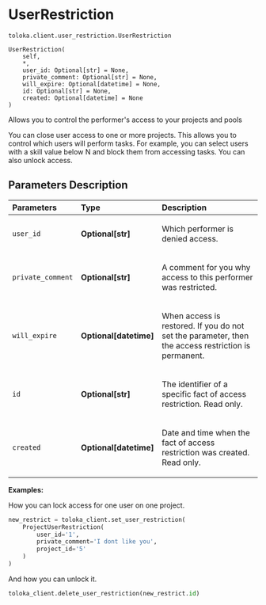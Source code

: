 # UserRestriction
`toloka.client.user_restriction.UserRestriction`

```
UserRestriction(
    self,
    *,
    user_id: Optional[str] = None,
    private_comment: Optional[str] = None,
    will_expire: Optional[datetime] = None,
    id: Optional[str] = None,
    created: Optional[datetime] = None
)
```

Allows you to control the performer's access to your projects and pools


You can close user access to one or more projects. This allows you to control which users will perform tasks.
For example, you can select users with a skill value below N and block them from accessing tasks.
You can also unlock access.

## Parameters Description

| Parameters | Type | Description |
| :----------| :----| :-----------|
`user_id`|**Optional\[str\]**|<p>Which performer is denied access.</p>
`private_comment`|**Optional\[str\]**|<p>A comment for you why access to this performer was restricted.</p>
`will_expire`|**Optional\[datetime\]**|<p>When access is restored. If you do not set the parameter, then the access restriction is permanent.</p>
`id`|**Optional\[str\]**|<p>The identifier of a specific fact of access restriction. Read only.</p>
`created`|**Optional\[datetime\]**|<p>Date and time when the fact of access restriction was created. Read only.</p>

**Examples:**

How you can lock access for one user on one project.

```python
new_restrict = toloka_client.set_user_restriction(
    ProjectUserRestriction(
        user_id='1',
        private_comment='I dont like you',
        project_id='5'
    )
)
```

And how you can unlock it.

```python
toloka_client.delete_user_restriction(new_restrict.id)
```
